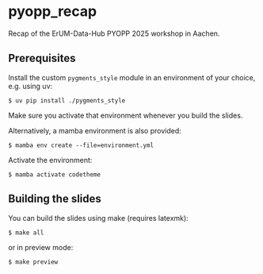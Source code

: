# pyopp_recap

Recap of the ErUM-Data-Hub PYOPP 2025 workshop in Aachen.

## Prerequisites

Install the custom `pygments_style` module in an environment of your choice, e.g. using uv:
```
$ uv pip install ./pygments_style
```
Make sure you activate that environment whenever you build the slides.

Alternatively, a mamba environment is also provided:
```
$ mamba env create --file=environment.yml
```
Activate the environment:
```
$ mamba activate codetheme
```


## Building the slides

You can build the slides using make (requires latexmk):
```
$ make all
```
or in preview mode:
```
$ make preview
```



